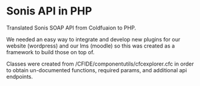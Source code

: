 # Sonis API in PHP
Translated Sonis SOAP API from Coldfuaion to PHP.

We needed an easy way to integrate and develop new plugins for our website (wordpress) and our lms (moodle) so this was created as a framework to build those on top of.

Classes were created from /CFIDE/componentutils/cfcexplorer.cfc in order to obtain un-documented functions, required params, and additional api endpoints.
